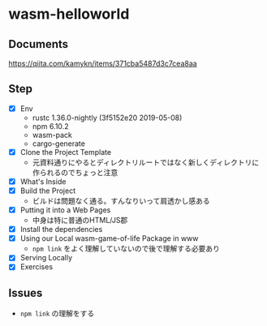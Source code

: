 # wasm-helloworld

## Documents

https://qiita.com/kamykn/items/371cba5487d3c7cea8aa

## Step

- [x] Env
  - rustc 1.36.0-nightly (3f5152e20 2019-05-08)
  - npm 6.10.2
  - wasm-pack
  - cargo-generate
- [x] Clone the Project Template
  - 元資料通りにやるとディレクトリルートではなく新しくディレクトリに作られるのでちょっと注意
- [x] What's Inside
- [x] Build the Project
  - ビルドは問題なく通る。すんなりいって肩透かし感ある
- [x] Putting it into a Web Pages
  - 中身は特に普通のHTML/JS郡
- [x] Install the dependencies
- [x] Using our Local wasm-game-of-life Package in www
  - `npm link` をよく理解していないので後で理解する必要あり
- [x] Serving Locally
- [x] Exercises

## Issues

- `npm link` の理解をする